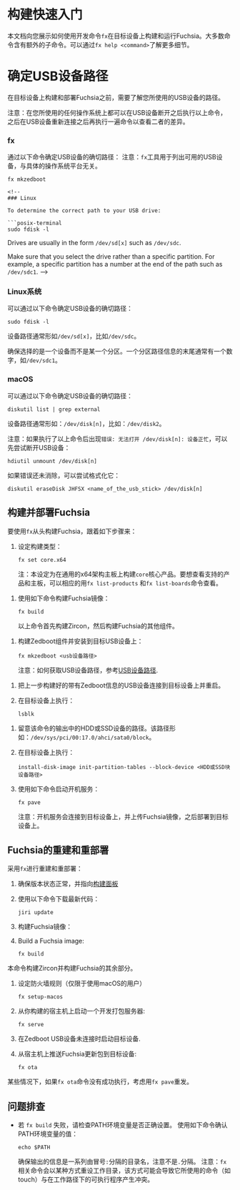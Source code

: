 <!--
# Build and pave quickstart

This document shows you how to build and deploy Fuchsia on a target device with
`fx` development commands. Most of these commands have additional commands, see
`fx help <command>` for details.
-->
# 构建快速入门

本文档向您展示如何使用开发命令`fx`在目标设备上构建和运行Fuchsia。大多数命令含有额外的子命令。可以通过`fx help <command>`了解更多细节。

<!--
## Determine USB drive device path {#usb-drive-device-path}

Before you attempt to build and pave Fuchsia on a target device, you need to
know the path of your USB drive.

Note: For either operating system, you can run the command once with the USB
drive disconnected, then run again with the USB drive connected, to see the
difference.
-->
# 确定USB设备路径

在目标设备上构建和部署Fuchsia之前，需要了解您所使用的USB设备的路径。

注意：在您所使用的任何操作系统上都可以在USB设备断开之后执行以上命令，之后在USB设备重新连接之后再执行一遍命令以查看二者的差异。

<!--
### fx

To determine the correct path to your USB drive:

Note: The `fx` tool is platform agnostic and lists available USB drives.

```posix-terminal
fx mkzedboot
```
-->

### fx

通过以下命令确定USB设备的确切路径：
注意：`fx`工具用于列出可用的USB设备，与具体的操作系统平台无关。

```posix-terminal
fx mkzedboot

<!--
### Linux

To determine the correct path to your USB drive:

```posix-terminal
sudo fdisk -l
```

Drives are usually in the form `/dev/sd[x]` such as `/dev/sdc`.

Make sure that you select the drive rather than a specific partition. For
example, a specific partition has a number at the end of the path such as
`/dev/sdc1`.
-->
### Linux系统

可以通过以下命令确定USB设备的确切路径：
```posix-terminal
sudo fdisk -l
```

设备路径通常形如`/dev/sd[x]`，比如`/dev/sdc`。

确保选择的是一个设备而不是某一个分区。一个分区路径信息的末尾通常有一个数字，如`/dev/sdc1`。

<!--
### macOS

To determine the correct path to your USB drive:

```posix-terminal
diskutil list | grep external
```

Drives are usually in the form `/dev/disk[n]` such as `/dev/disk2`.

Note: If you see `ERROR: Can't open /dev/disk[n]: Resource busy` then you will
have to unmount the USB drive. To do this, run:

```posix-terminal
hdiutil unmount /dev/disk[n]
```

If this does not fix the error, try reformatting the drive:

```posix-terminal
diskutil eraseDisk JHFSX <name_of_the_usb_stick> /dev/disk[n]
```
-->
### macOS

可以通过以下命令确定USB设备的确切路径：

```posix-terminal
diskutil list | grep external
```
设备路径通常形如：`/dev/disk[n]`，比如：`/dev/disk2`。

注意：如果执行了以上命令后出现`错误: 无法打开 /dev/disk[n]: 设备正忙`，可以先尝试断开USB设备：

```posix-terminal
hdiutil unmount /dev/disk[n]
```
如果错误还未消除，可以尝试格式化它：

```posix-terminal
diskutil eraseDisk JHFSX <name_of_the_usb_stick> /dev/disk[n]
```

<!--
## Build and deploy Fuchsia

To perform an initial build and deploy of Fuchsia with `fx`, do the following:

1.  Set your build type:

    Note: Configures the build to build the `core` product on a generic x64
    board. For a list of available products and boards, see `fx list-products`
    and `fx list-boards` for lists of available products, respectively.

    ```posix-terminal
    fx set core.x64
    ```
-->
## 构建并部署Fuchsia

要使用`fx`从头构建Fuchsia，跟着如下步骤来：

1. 设定构建类型：
    ```posix-terminal
    fx set core.x64
    ```
   注：本设定为在通用的x64架构主板上构建`core`核心产品。要想查看支持的产品和主板，可以相应的用`fx list-products`
    和`fx list-boards`命令查看。

<!--
1.  Build a Fuchsia image:

    ```posix-terminal
    fx build
    ```

    This command builds Zircon and then the rest of Fuchsia.

-->
1. 使用如下命令构建Fuchsia镜像：
    ```posix-terminal
    fx build
    ```
    
    以上命令首先构建Zircon，然后构建Fuchsia的其他组件。
    
<!--
    
3.  Build the Zedboot media and install to a USB device target:

    Note: For information on obtaining the USB drive device path, see
    [USB drive device path](#usb-drive-device-path).

    ```posix-terminal
    fx mkzedboot <usb_drive_device_path>
    ```
-->
1. 构建Zedboot组件并安装到目标USB设备上：
    
    ```posix-terminal
    fx mkzedboot <usb设备路径>
    ```
    
    注意：如何获取USB设备路径，参考[USB设备路径](#usb-drive-device-path).

<!--
3.  Attach Zedboot USB drive to your target device and reboot that device.

1.  On your target device, run:

    ```posix-terminal
    lsblk
    ```
-->
1. 把上一步构建好的带有Zedboot信息的USB设备连接到目标设备上并重启。
2. 在目标设备上执行：

    ```posix-terminal
    lsblk
    ```

<!--
3.  Take note of the HDD or SSD's device path from the output of `lsblk`. An
    example path looks like `/dev/sys/pci/00:17.0/ahci/sata0/block`.

1.  On your target device, run:

    ```posix-terminal
    install-disk-image init-partition-tables --block-device <BLOCK_DEVICE_PATH>
    ```
-->
1. 留意该命令的输出中的HDD或SSD设备的路径。该路径形如：`/dev/sys/pci/00:17.0/ahci/sata0/block`。
2. 在目标设备上执行：

    ```posix-terminal
    install-disk-image init-partition-tables --block-device <HDD或SSD块设备路径>
    ```

<!--
3.  To start the bootserver, from your host, run:

    Note: The bootserver connects to the target device to upload the Fuchsia
    image and then paves your target device.

    ```posix-terminal
    fx pave
    ```
-->
3. 使用如下命令启动开机服务：
    ```posix-terminal
    fx pave
    ```
    
    注意：开机服务会连接到目标设备上，并上传Fuchsia镜像，之后部署到目标设备上。

<!--
## Rebuild and redeploy Fuchsia

To rebuild and redeploy with `fx`:

1.  Ensure that HEAD is in a good state to pull at the
    [build dashboard](https://luci-milo.appspot.com/p/fuchsia).
1.  Fetch the latest code:

    ```posix-terminal
    jiri update
    ```

1.  Build a Fuchsia image:

    ```posix-terminal
    fx build
    ```

    This command builds Zircon and then the rest of Fuchsia.

1.  (Only for macOS users) Set up firewall rules:

    ```posix-terminal
    fx setup-macos
    ```

1.  From your host, start a development package server:

    ```posix-terminal
    fx serve
    ```

1.  Boot your target device without the Zedboot USB attached.

1.  From your host, push updated Fuchsia packages to the target device:

    ```posix-terminal
    fx ota
    ```

    In some cases, if `fx ota` does not complete successfully, consider repaving
    with `fx pave`.
-->

## Fuchsia的重建和重部署

采用`fx`进行重建和重部署：

1.  确保版本状态正常，并指向[构建面板](https://luci-milo.appspot.com/p/fuchsia)

1. 使用以下命令下载最新代码：

    ```posix-terminal
    jiri update
    ```
1. 构建Fuchsia镜像：
1.  Build a Fuchsia image:

    ```posix-terminal
    fx build
    ```
    
本命令构建Zircon并构建Fuchsia的其余部分。

1. 设定防火墙规则（仅限于使用macOS的用户）

    ```posix-terminal
    fx setup-macos
    ```
    
1. 从你构建的宿主机上启动一个开发打包服务器:

    ```posix-terminal
    fx serve
    ```
1. 在Zedboot USB设备未连接时启动目标设备.
1. 从宿主机上推送Fuchsia更新包到目标设备:

    ```posix-terminal
    fx ota
    ```
某些情况下，如果`fx ota`命令没有成功执行，考虑用`fx pave`重发。
    
<!--
## Troubleshooting

*   If `fx build` fails, make sure that your `PATH` environment variable is set
    correctly.

    Note: The `fx` script changes the working directory in a way that may create
    conflicts between the commands it uses (such as `touch`) and the binaries in
    the working directory.

    To check the value of your `PATH` variable:

    ```posix-terminal
    echo $PATH
    ```

    Make that sure that the output of your `PATH` variable is a list of
    directories separated by colons. Make sure that none of the directories are
    separated by `.`.
-->

## 问题排查

* 若 `fx build` 失败，请检查PATH环境变量是否正确设置。
    使用如下命令确认PATH环境变量的值：
    
    ```posix-terminal
    echo $PATH
    ```
    
    确保输出的信息是一系列由冒号`:`分隔的目录名，注意不是`.`分隔。
    注意：`fx`相关命令会以某种方式重设工作目录，该方式可能会导致它所使用的命令（如touch）与在工作路径下的可执行程序产生冲突。
